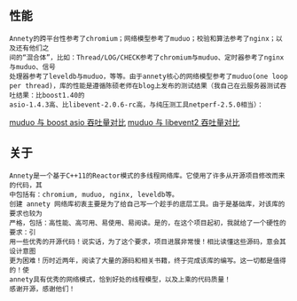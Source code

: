 ## 性能
	Annety的跨平台性参考了chromium；网络模型参考了muduo；校验和算法参考了nginx；以及还有他们之
	间的“混合体”，比如：Thread/LOG/CHECK参考了chromium与muduo、定时器参考了nginx与muduo、信号
	处理器参考了leveldb与muduo，等等。由于annety核心的网络模型参考了muduo(one loop per thread)，库的性能是遵循陈硕老师在blog上发布的测试结果（我自己在云服务器测试吞吐结果：比boost1.40的
	asio-1.4.3高、比libevent-2.0.6-rc高，与纯压测工具netperf-2.5.0相当）：
[muduo 与 boost asio 吞吐量对比](https://blog.csdn.net/Solstice/article/details/5863411)
[muduo 与 libevent2 吞吐量对比](https://blog.csdn.net/Solstice/article/details/5864889)
	
## 关于
	Annety是一个基于C++11的Reactor模式的多线程网络库。它使用了许多从开源项目修改而来的代码，其
	中包括有：chromium, muduo, nginx, leveldb等。
	创建 annety 网络库初衷主要是为了给自己写一个趁手的底层工具。由于是基础库，对该库的要求也较为
	严格，包括：高性能、高可用、易使用、易阅读。是的，在这个项目起初，我就给了一个硬性的要求：引
	用一些优秀的开源代码！说实话，为了这个要求，项目进展非常慢！相比读懂这些源码，意会其设计意图
	更为困难！历时近两年，阅读了大量的源码和相关书籍，终于完成该库的编写。这一切都是值得的！使
	annety具有优秀的网络模式，恰到好处的线程模型，以及上乘的代码质量！
	感谢开源，感谢他们！
